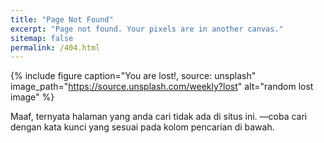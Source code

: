 ```yaml
---
title: "Page Not Found"
excerpt: "Page not found. Your pixels are in another canvas."
sitemap: false
permalink: /404.html
---
```


{% include figure caption="You are lost!, source: unsplash" image_path="https://source.unsplash.com/weekly?lost" alt="random lost image" %}

Maaf, ternyata halaman yang anda cari tidak ada di situs ini. —coba cari dengan kata kunci yang sesuai pada kolom pencarian di bawah.

<script>
  var GOOG_FIXURL_LANG = 'id';
  var GOOG_FIXURL_SITE = '{{ site.url }}'
</script>
<script src="https://linkhelp.clients.google.com/tbproxy/lh/wm/fixurl.js">
</script>
